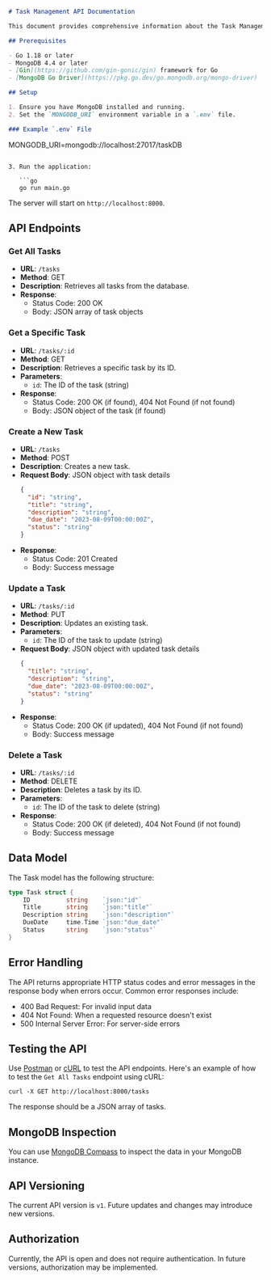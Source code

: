 ```markdown
# Task Management API Documentation

This document provides comprehensive information about the Task Management API, which uses MongoDB for persistent data storage.

## Prerequisites

- Go 1.18 or later
- MongoDB 4.4 or later
- [Gin](https://github.com/gin-gonic/gin) framework for Go
- [MongoDB Go Driver](https://pkg.go.dev/go.mongodb.org/mongo-driver)

## Setup

1. Ensure you have MongoDB installed and running.
2. Set the `MONGODB_URI` environment variable in a `.env` file.

### Example `.env` File

```
MONGODB_URI=mongodb://localhost:27017/taskDB
```

3. Run the application:

   ```go
   go run main.go
   ```

The server will start on `http://localhost:8000`.

## API Endpoints

### Get All Tasks

- **URL**: `/tasks`
- **Method**: GET
- **Description**: Retrieves all tasks from the database.
- **Response**: 
  - Status Code: 200 OK
  - Body: JSON array of task objects

### Get a Specific Task

- **URL**: `/tasks/:id`
- **Method**: GET
- **Description**: Retrieves a specific task by its ID.
- **Parameters**: 
  - `id`: The ID of the task (string)
- **Response**: 
  - Status Code: 200 OK (if found), 404 Not Found (if not found)
  - Body: JSON object of the task (if found)

### Create a New Task

- **URL**: `/tasks`
- **Method**: POST
- **Description**: Creates a new task.
- **Request Body**: JSON object with task details
  ```json
  {
    "id": "string",
    "title": "string",
    "description": "string",
    "due_date": "2023-08-09T00:00:00Z",
    "status": "string"
  }
  ```
- **Response**: 
  - Status Code: 201 Created
  - Body: Success message

### Update a Task

- **URL**: `/tasks/:id`
- **Method**: PUT
- **Description**: Updates an existing task.
- **Parameters**: 
  - `id`: The ID of the task to update (string)
- **Request Body**: JSON object with updated task details
  ```json
  {
    "title": "string",
    "description": "string",
    "due_date": "2023-08-09T00:00:00Z",
    "status": "string"
  }
  ```
- **Response**: 
  - Status Code: 200 OK (if updated), 404 Not Found (if not found)
  - Body: Success message

### Delete a Task

- **URL**: `/tasks/:id`
- **Method**: DELETE
- **Description**: Deletes a task by its ID.
- **Parameters**: 
  - `id`: The ID of the task to delete (string)
- **Response**: 
  - Status Code: 200 OK (if deleted), 404 Not Found (if not found)
  - Body: Success message

## Data Model

The Task model has the following structure:

```go
type Task struct {
    ID          string    `json:"id"`
    Title       string    `json:"title"`
    Description string    `json:"description"`
    DueDate     time.Time `json:"due_date"`
    Status      string    `json:"status"`
}
```

## Error Handling

The API returns appropriate HTTP status codes and error messages in the response body when errors occur. Common error responses include:

- 400 Bad Request: For invalid input data
- 404 Not Found: When a requested resource doesn't exist
- 500 Internal Server Error: For server-side errors

## Testing the API

Use [Postman](https://www.postman.com/) or [cURL](https://curl.se/) to test the API endpoints. Here's an example of how to test the `Get All Tasks` endpoint using cURL:

```
curl -X GET http://localhost:8000/tasks
```

The response should be a JSON array of tasks.

## MongoDB Inspection

You can use [MongoDB Compass](https://www.mongodb.com/products/compass) to inspect the data in your MongoDB instance.

## API Versioning

The current API version is `v1`. Future updates and changes may introduce new versions.

## Authorization

Currently, the API is open and does not require authentication. In future versions, authorization may be implemented.
```